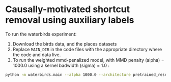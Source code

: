 # Causally-motivated shortcut removal using auxiliary labels 

To run the waterbirds experiment: 
1. Download the birds data, and the places datasets 
2. Replace `MAIN_DIR` in the code files with the appropriate directory where the code and data live. 
3. To run the weighted mmd-penalized model, with MMD penalty (alpha) = 1000.0 using a kernel badwidth (sigma) = 1.0 : 

```bash
python -m waterbirds.main --alpha 1000.0 --architecture pretrained_resnet --batch_size 64 --clean_back False --dropout_rate 0.0 --l2_penalty 0.0 --minimize_logits False --pflip0 0.01 --pflip1 0.01 --pixel 128 --py1_y0 0.9 --random_seed 0 --sigma 1.0 --weighted_mmd True --exp_dir /my_main_dir/my_model_dir 
```




